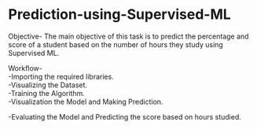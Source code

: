 # Prediction-using-Supervised-ML
Objective- The main objective of this task is to predict the percentage and score of a student based on the number of hours they study using Supervised ML.  

Workflow-  
-Importing the required libraries.  
-Visualizing the Dataset.  
-Training the Algorithm.  
-Visualization the Model and Making Prediction.

-Evaluating the Model and Predicting the score based on hours studied.
